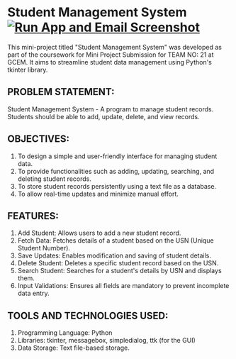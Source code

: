 # Student Management System [![Run App and Email Screenshot](https://github.com/Nivet2006/Student-Management-System/actions/workflows/run-and-email.yml/badge.svg)](https://github.com/Nivet2006/Student-Management-System/actions/workflows/run-and-email.yml)
This mini-project titled "Student Management System" was developed as part of the coursework for Mini Project Submission for TEAM NO: 21 at GCEM. 
It aims to streamline student data management using Python's tkinter library.

## PROBLEM STATEMENT:
Student Management System - A program to manage student records.
Students should be able to add, update, delete, and view records.

## OBJECTIVES:
1. To design a simple and user-friendly interface for managing student data.
2. To provide functionalities such as adding, updating, searching, and deleting student records.
3. To store student records persistently using a text file as a database.
4. To allow real-time updates and minimize manual effort.

## FEATURES:
1. Add Student: Allows users to add a new student record.
2. Fetch Data: Fetches details of a student based on the USN (Unique Student Number).
3. Save Updates: Enables modification and saving of student details.
4. Delete Student: Deletes a specific student record based on the USN.
5. Search Student: Searches for a student's details by USN and displays them.
6. Input Validations: Ensures all fields are mandatory to prevent incomplete data entry.

## TOOLS AND TECHNOLOGIES USED:
1. Programming Language: Python
2. Libraries: tkinter, messagebox, simpledialog, ttk (for the GUI)
3. Data Storage: Text file-based storage.
